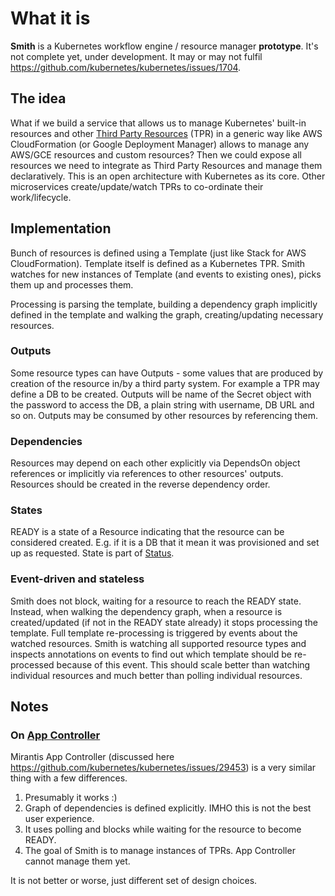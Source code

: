 # What it is

**Smith** is a Kubernetes workflow engine / resource manager **prototype**. It's not complete yet, under development.
It may or may not fulfil https://github.com/kubernetes/kubernetes/issues/1704.

## The idea

What if we build a service that allows us to manage Kubernetes' built-in resources and other
[Third Party Resources](https://github.com/kubernetes/kubernetes/blob/master/docs/design/extending-api.md)
(TPR) in a generic way like AWS CloudFormation (or Google Deployment Manager) allows to manage any
AWS/GCE resources and custom resources? Then we could expose all resources we need
to integrate as Third Party Resources and manage them declaratively. This is an open architecture
with Kubernetes as its core. Other microservices create/update/watch TPRs to co-ordinate their work/lifecycle.

## Implementation

Bunch of resources is defined using a Template (just like Stack for AWS CloudFormation).
Template itself is defined as a Kubernetes TPR.
Smith watches for new instances of Template (and events to existing ones), picks them up and processes them.

Processing is parsing the template, building a dependency graph implicitly defined in the template
and walking the graph, creating/updating necessary resources.

### Outputs
Some resource types can have Outputs - some values that are produced by creation of the resource in/by a
third party system. For example a TPR may define a DB to be created. Outputs will be name of the Secret
object with the password to access the DB, a plain string with username, DB URL and so on.
Outputs may be consumed by other resources by referencing them.

### Dependencies
Resources may depend on each other explicitly via DependsOn object references or implicitly
via references to other resources' outputs. Resources should be created in the reverse dependency order. 

### States
READY is a state of a Resource indicating that the resource can be considered created. E.g. if it is
a DB that it mean it was provisioned and set up as requested. State is part of
[Status](https://github.com/kubernetes/kubernetes/blob/master/docs/devel/api-conventions.md#spec-and-status).

### Event-driven and stateless
Smith does not block, waiting for a resource to reach the READY state. Instead, when walking the dependency
graph, when a resource is created/updated (if not in the READY state already) it stops processing the
template. Full template re-processing is triggered by events about the watched resources. Smith is
watching all supported resource types and inspects annotations on events to find out which
template should be re-processed because of this event. This should scale better than watching
individual resources and much better than polling individual resources.

## Notes

### On [App Controller](https://github.com/Mirantis/k8s-AppController)
Mirantis App Controller (discussed here https://github.com/kubernetes/kubernetes/issues/29453) is a very similar thing with a few differences.

1. Presumably it works :)
2. Graph of dependencies is defined explicitly. IMHO this is not the best user experience.
3. It uses polling and blocks while waiting for the resource to become READY.
4. The goal of Smith is to manage instances of TPRs. App Controller cannot manage them yet.

It is not better or worse, just different set of design choices.
